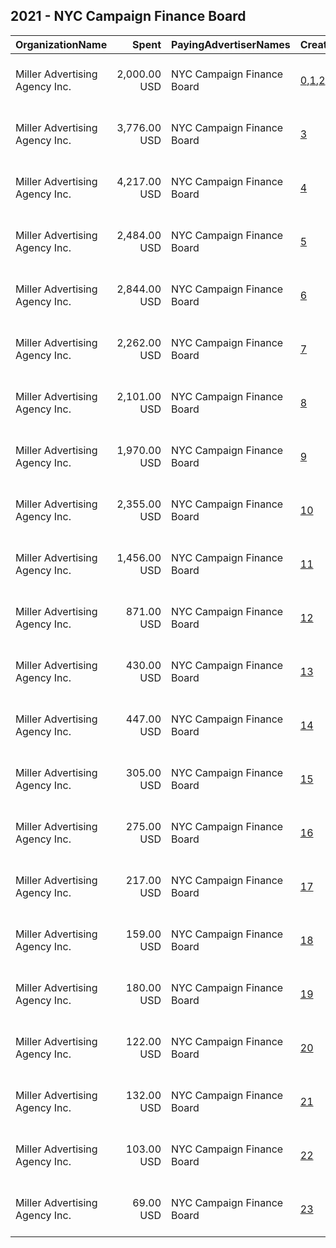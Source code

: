 ## 2021 - NYC Campaign Finance Board 
|OrganizationName|Spent|PayingAdvertiserNames|CreativeUrls|Impressions|Genders|AgeBrackets|CountryCodes|BillingAddresses|CandidateBallotInformation|
|:---|---:|:---|:---|---:|:---|:---|:---|:---|:---|
|Miller Advertising Agency  Inc.|2,000.00 USD|NYC Campaign Finance Board|[0](https://www.snap.com/political-ads/asset/80811cc452b2ad3c878a2de74dbabe69efa5b9bc00431255ef3cc8db369b1c63?mediaType=png),[1](https://www.snap.com/political-ads/asset/fb28fe1abb608e3f84a549bcee8270f9c8ba94853fa87f84bf34fe898eda922d?mediaType=png),[2](https://www.snap.com/political-ads/asset/c98d283239886964641cd023cfd72596a99565432ce7a7bdaefa3546181f3a22?mediaType=png)|1,196,157||18-29|united states|"909 Third Avenue, 15th Floor,New York,10022,US"||
|Miller Advertising Agency  Inc.|3,776.00 USD|NYC Campaign Finance Board|[3](https://www.snap.com/political-ads/asset/57e506d9adbadaaadb443b0f354bab759d448769419a6d47e27bb68e7554b738?mediaType=mp4)|818,082||18-29|united states|"909 Third Avenue, 15th Floor,New York,10022,US"||
|Miller Advertising Agency  Inc.|4,217.00 USD|NYC Campaign Finance Board|[4](https://www.snap.com/political-ads/asset/57e506d9adbadaaadb443b0f354bab759d448769419a6d47e27bb68e7554b738?mediaType=mp4)|767,583||18-29|united states|"909 Third Avenue, 15th Floor,New York,10022,US"||
|Miller Advertising Agency  Inc.|2,484.00 USD|NYC Campaign Finance Board|[5](https://www.snap.com/political-ads/asset/bfcbafc3cd7a4bb5420530179648fe6f43302db963c871b5a15ab0126075d6d0?mediaType=mp4)|515,419||18-29|united states|"909 Third Avenue, 15th Floor,New York,10022,US"||
|Miller Advertising Agency  Inc.|2,844.00 USD|NYC Campaign Finance Board|[6](https://www.snap.com/political-ads/asset/b62a6cc7bd267a2cdf724563a7896cc50f5503025f79209bd28062d07c408d5c?mediaType=mp4)|507,517||18-29|united states|"909 Third Avenue, 15th Floor,New York,10022,US"||
|Miller Advertising Agency  Inc.|2,262.00 USD|NYC Campaign Finance Board|[7](https://www.snap.com/political-ads/asset/e652f1ef0eaaaff72fd171043aa26ee4fc7d65405d6c01241df0e8d0ffe61a87?mediaType=mp4)|425,310||18-29|united states|"909 Third Avenue, 15th Floor,New York,10022,US"||
|Miller Advertising Agency  Inc.|2,101.00 USD|NYC Campaign Finance Board|[8](https://www.snap.com/political-ads/asset/d20edc456322fc609652b7db86df4b475e366b9fc4e55b211dc8e806dd6ebbf3?mediaType=png)|321,576||18-29|united states|"909 Third Avenue, 15th Floor,New York,10022,US"||
|Miller Advertising Agency  Inc.|1,970.00 USD|NYC Campaign Finance Board|[9](https://www.snap.com/political-ads/asset/7432f31ae2aa69648c053dcbca2eb11ed7bce96ed0832a8ca79d71a2a2452182?mediaType=mp4)|320,495||18-29|united states|"909 Third Avenue, 15th Floor,New York,10022,US"||
|Miller Advertising Agency  Inc.|2,355.00 USD|NYC Campaign Finance Board|[10](https://www.snap.com/political-ads/asset/cb6afda5ea45f7e4623917889dd24fcbc1334b93e80de106ef474a3519cc912f?mediaType=jpeg)|309,339||18-29|united states|"909 Third Avenue, 15th Floor,New York,10022,US"||
|Miller Advertising Agency  Inc.|1,456.00 USD|NYC Campaign Finance Board|[11](https://www.snap.com/political-ads/asset/93475fa8b4daa862eb4788a35411ffff7f6866ca536ff037fe6fa6848ea74782?mediaType=png)|242,586||18-29|united states|"909 Third Avenue, 15th Floor,New York,10022,US"||
|Miller Advertising Agency  Inc.|871.00 USD|NYC Campaign Finance Board|[12](https://www.snap.com/political-ads/asset/dfde241c01e7679f3e007901810ab01d4ccf76b7b6b3020a0edf0a31646cd5c2?mediaType=png)|133,301||18-29|united states|"909 Third Avenue, 15th Floor,New York,10022,US"||
|Miller Advertising Agency  Inc.|430.00 USD|NYC Campaign Finance Board|[13](https://www.snap.com/political-ads/asset/6556d39000bfc59e0b68414278774f9dd78a599bcf8fa7be740db12a8ccbc296?mediaType=mp4)|70,859||18-29|united states|"909 Third Avenue, 15th Floor,New York,10022,US"||
|Miller Advertising Agency  Inc.|447.00 USD|NYC Campaign Finance Board|[14](https://www.snap.com/political-ads/asset/d20edc456322fc609652b7db86df4b475e366b9fc4e55b211dc8e806dd6ebbf3?mediaType=png)|67,523||18-29|united states|"909 Third Avenue, 15th Floor,New York,10022,US"||
|Miller Advertising Agency  Inc.|305.00 USD|NYC Campaign Finance Board|[15](https://www.snap.com/political-ads/asset/1dac7c970754c5a18ec4d7e4a3f5ee093ecb995a862fea64e084ad88c4cb47cc?mediaType=png)|53,220||18-29|united states|"909 Third Avenue, 15th Floor,New York,10022,US"||
|Miller Advertising Agency  Inc.|275.00 USD|NYC Campaign Finance Board|[16](https://www.snap.com/political-ads/asset/57e506d9adbadaaadb443b0f354bab759d448769419a6d47e27bb68e7554b738?mediaType=mp4)|44,276||18-29|united states|"909 Third Avenue, 15th Floor,New York,10022,US"||
|Miller Advertising Agency  Inc.|217.00 USD|NYC Campaign Finance Board|[17](https://www.snap.com/political-ads/asset/233b73f568747296749eb2e44d2a4ab865e1f54b88b2e118f51f466c48ac58b3?mediaType=png)|30,418||18-29|united states|"909 Third Avenue, 15th Floor,New York,10022,US"||
|Miller Advertising Agency  Inc.|159.00 USD|NYC Campaign Finance Board|[18](https://www.snap.com/political-ads/asset/df0589fa9b286797e2464ed84c13eacc17c9c3cc7cd6a5e33ed23b21ca373cc2?mediaType=png)|28,452||18-29|united states|"909 Third Avenue, 15th Floor,New York,10022,US"||
|Miller Advertising Agency  Inc.|180.00 USD|NYC Campaign Finance Board|[19](https://www.snap.com/political-ads/asset/d6c6367cc5b2b2734edffa24c42fec099506aac3e38e1b8d56949392f5e85ee4?mediaType=png)|24,953||18-29|united states|"909 Third Avenue, 15th Floor,New York,10022,US"||
|Miller Advertising Agency  Inc.|122.00 USD|NYC Campaign Finance Board|[20](https://www.snap.com/political-ads/asset/a03550dec2bd9732d2476519dcf92845b68e3cdf0cf7ea15110bcf0346b95160?mediaType=png)|23,147||18-29|united states|"909 Third Avenue, 15th Floor,New York,10022,US"||
|Miller Advertising Agency  Inc.|132.00 USD|NYC Campaign Finance Board|[21](https://www.snap.com/political-ads/asset/55a43ad6123f04f8adefea41c9f36354d37d4a6ef9489f54058f44a601d0d432?mediaType=png)|22,233||18-29|united states|"909 Third Avenue, 15th Floor,New York,10022,US"||
|Miller Advertising Agency  Inc.|103.00 USD|NYC Campaign Finance Board|[22](https://www.snap.com/political-ads/asset/7432f31ae2aa69648c053dcbca2eb11ed7bce96ed0832a8ca79d71a2a2452182?mediaType=mp4)|13,708||18-29|united states|"909 Third Avenue, 15th Floor,New York,10022,US"||
|Miller Advertising Agency  Inc.|69.00 USD|NYC Campaign Finance Board|[23](https://www.snap.com/political-ads/asset/8b16f7ef6b1971c58afe1a3c07690defab3b37e3d28519802d321451d6b7299d?mediaType=png)|10,075||18-29|united states|"909 Third Avenue, 15th Floor,New York,10022,US"||
